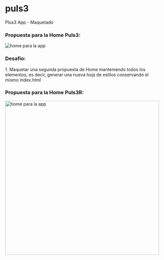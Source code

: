 puls3
=====

Plus3 App - Maquetado

<h3>Propuesta para la Home Puls3:</h3>
<img src="https://raw.github.com/rosinaaa/puls3/master/img/home.png" alt="home para la app">

<h3>Desafio:</h3>
<p>1. Maquetar una segunda propuesta de Home manteniendo todos los elementos, es decir, generar una nueva hoja de estilos conservando el mismo index.html</p>

<h3>Propuesta para la Home Puls3R:</h3>
<img src="http://d13yacurqjgara.cloudfront.net/users/80778/screenshots/1354186/attachments/192710/home-p.jpg" alt="home para la app" width="500px">